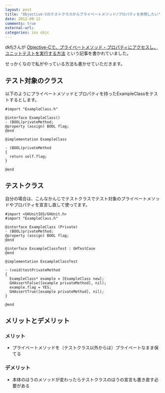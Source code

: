 ```yaml
---
layout: post
title: "Objective-Cのテストクラスからプライベートメソッド/プロパティを参照したい"
date: 2012-09-12
comments: true
external-url: 
categories: ios objc
---
```


dkfjさんが [Objective-Cで、プライベートメソッド・プロパティにアクセスし、ユニットテストを実行する方法](http://d.hatena.ne.jp/dkfj/20120909/1347176787) という記事を書かれていました。

せっかくなので私がやっている方法も書かせていただきます。

## テスト対象のクラス

以下のようにプライベートメソッドとプロパティを持ったExampleClassをテストするとします。
``` objc
#import "ExampleClass.h"

@interface ExampleClass()
- (BOOL)privateMethod;
@property (assign) BOOL flag;
@end

@implementation ExampleClass

- (BOOL)privateMethod
{
  return self.flag;
}

@end
```

## テストクラス

自分の場合は、こんなかんじでテストクラスでテスト対象のプライベートメソッドやプロパティを宣言し直して使ってます。

<!-- more -->

``` objc
#import <GHUnitIOS/GHUnit.h> 
#import "ExampleClass.h"

@interface ExampleClass (Private)
- (BOOL)privateMethod;
@property (assign) BOOL flag;
@end

@interface ExsampleClassTest : GHTestCase
@end

@implementation ExsampleClassTest

- (void)testPrivateMethod
{
  ExampleClass* example = [ExampleClass new];
  GHAssertFalse([example privateMethod], nil);
  example.flag = YES;
  GHAssertTrue([example privateMethod], nil);
}

@end
```

## メリットとデメリット

### メリット

* プライベートメソッドを（テストクラス以外からは）プライベートなまま保てる

### デメリット

* 本体のほうのメソッドが変わったらテストクラスのほうの宣言も書き直す必要がある

